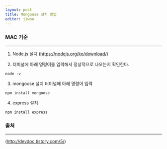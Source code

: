 ```yaml
---
layout: post
title: Mongoose 설치 방법
editor: jiwoo
---
```


### MAC 기준
***
1. Node.js 설치 (<https://nodejs.org/ko/download/>)

2. 터미널에 아래 명령어를 입력해서 정상적으로 나오는지 확인한다.
~~~
node -v
~~~

3. mongoose 설치 터미널에 아래 명령어 입력
~~~
npm install mongoose
~~~

4. express 설치
~~~
npm install express
~~~

### 출처
***
(<http://devdoc.tistory.com/5/>)
